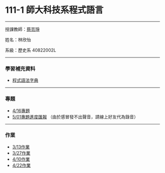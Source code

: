 # 111-1 師大科技系程式語言
***
授課教師：[蔡芸琤](https://github.com/pecu?tab=repositories)

姓名：林欣怡

系級：歷史系 40822002L

***
### 學習補充資料
+ [程式語法字典](https://www.w3schools.com/python/default.asp)
***
### 專題
+ [4/16專題](https://youtu.be/XhdOXaF_gEM)
+ [5/01專題進度匯報](https://youtu.be/JvvoD9Ss5_o)
   （由於感冒發不出聲音，請線上好友代為錄音）
***
### 作業
+ [3/13作業](https://github.com/ELISA1220/113-2Programming-language/blob/main/W5_HW.ipynb)
+ [3/27作業](W6_HW.ipynb)
+ [4/10作業](HW0410.ipynb)
+ [4/22作業](HW0424.ipynb)

